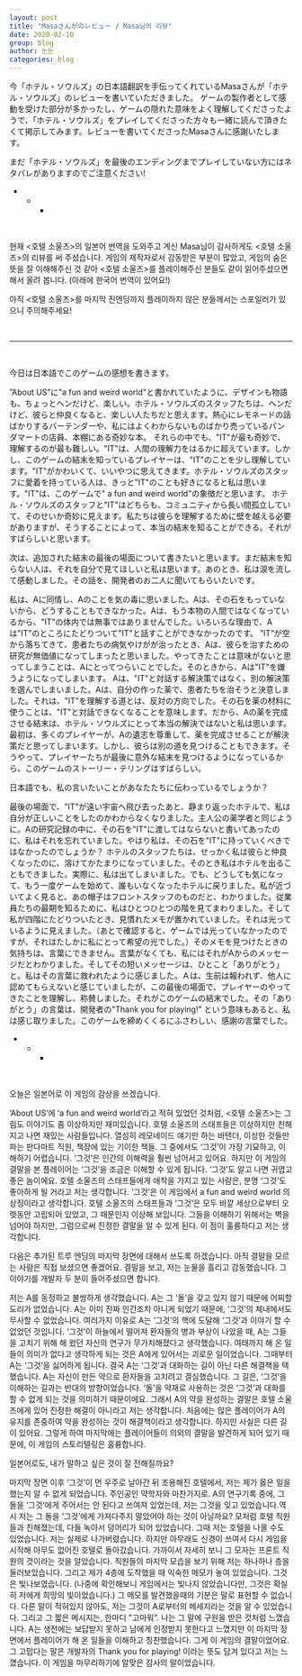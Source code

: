 ```yaml
---
layout: post
title: "Masaさんがのレビュー / Masa님의 리뷰"
date: 2020-02-10
group: blog
author: 눈눈
categories: blog
---
```



 今「ホテル・ソウルズ」の日本語翻訳を手伝ってくれているMasaさんが「ホテル・ソウルズ」のレビューを書いていただきました。 ゲームの製作者として感動を受けた部分が多かったし、ゲームの隠れた意味をよく理解してくださったようで、「ホテル・ソウルズ」をプレイしてくださった方々も一緒に読んで頂きたくて掲示してみます。レビューを書いてくださったMasaさんに感謝いたします。

まだ「ホテル・ソウルズ」を最後のエンディングまでプレイしていない方にはネタバレがありますのでご注意ください!


+ + + 
<br>

현재 \<호텔 소울즈\>의 일본어 번역을 도와주고 계신 Masa님이 감사하게도 \<호텔 소울즈\>의 리뷰를 써 주셨습니다. 게임의 제작자로서 감동받은 부분이 많았고, 게임의 숨은 뜻을 잘 이해해주신 것 같아 \<호텔 소울즈\>를 플레이해주신 분들도 같이 읽어주셨으면 해서 올려 봅니다. (아래에 한국어 번역이 있어요!)

아직 \<호텔 소울즈\>를 마지막 진엔딩까지 플레이하지 않은 분들께서는 스포일러가 있으니 주의해주세요!





<br>

 *  *  *

<br>



 今日は日本語でこのゲームの感想を書きます。

 ”About US”に"a fun and weird world"と書かれていたように、デザインも物語も、ちょっとヘンだけど、楽しい。ホテル・ソウルズのスタッフたちは、ヘンだけど、彼らと仲良くなると、楽しい人たちだと思えます。熱心にレモネードの話ばかりするバーテンダーや、私にはよくわからないものばかり売っているパンダマートの店員、本棚にある奇妙な本。
 それらの中でも、"IT"が最も奇妙で、理解するのが最も難しい。"IT"は、人間の理解力をはるかに超えています。しかし、このゲームの結末を知っているプレイヤーは、"IT"のことを少し理解しています。"IT"がかわいくて、いいやつに思えてきます。ホテル・ソウルズのスタッフに愛着を持っている人は、きっと"IT"のことも好きになると私は思います。"IT"は、このゲームで" a fun and weird world"の象徴だと思います。
 ホテル・ソウルズのスタッフと"IT"はどちらも、コミュニティから長い間孤立していて、そのせいか奇妙に見えます。私たちは彼らを理解するために壁を越える必要がありますが、そうすることによって、本当の結末を知ることができる。それがすばらしいと思います。

 次は、追加された結末の最後の場面について書きたいと思います。まだ結末を知らない人は、それを自分で見てほしいと私は思います。あのとき、私は涙を流して感動しました。その話を、開発者のお二人に聞いてもらいたいです。

 私は、Aに同情し、Aのことを気の毒に思いました。Aは、その石をもっていないから、どうすることもできなかった。Aは、もう本物の人間ではなくなっているから、"IT"の体内では無事ではありませんでした。いろいろな理由で、Aは"IT"のところにたどりついて"IT"と話すことができなかったのです。
 ”IT”が空から落ちてきて、患者たちの病気やけがが治ったとき、Aは、彼らを治すための研究が無価値になってしまったと思いました。やってきたことは意味がないと思ってしまうことは、Aにとってつらいことでした。そのときから、Aは"IT"を嫌うようになってしまいます。
 Aは、"IT"と対話する解決策ではなく、別の解決策を選んでしまいました。Aは、自分の作った薬で、患者たちを治そうと決意しました。それは、"IT"を理解する道とは、反対の方向でした。その石を薬の材料に使うことは、"IT"と対話できなくなることを意味します。だから、Aの薬を完成させる結末は、ホテル・ソウルズにとって本当の解決ではないと私は思います。
 最初は、多くのプレイヤーが、Aの遺志を尊重して、薬を完成させることが解決策だと思ってしまいます。しかし、彼らは別の道を見つけることもできます。そうやって、プレイヤーたちが最後に意外な結末を見つけるようになっているから、このゲームのストーリー・テリングはすばらしい。

 日本語でも、私の言いたいことがあなたたちに伝わっているでしょうか？

 最後の場面で、"IT"が遠い宇宙へ飛び去ったあと、静まり返ったホテルで、私は自分が正しいことをしたのかわからなくなりました。主人公の薬学者と同じように。Aの研究記録の中に、その石を"IT"に渡してはならないと書いてあったのに、私はそれを忘れていました。やはり私は、その石を"IT"に持っていくべきではなかったのでしょうか？
 ホテルのスタッフたちは、せっかく私は彼らと仲良くなったのに、溶けてかたまりになっていました。そのとき私はホテルを出ることもできました。実際に、私は出てしまいました。でも、どうしても気になって、もう一度ゲームを始めて、誰もいなくなったホテルに戻りました。私が近づいてよく見ると、あの帽子はフロントスタッフのものだと、わかりました。従業員たちの最期を知るために、私はひとつひとつの階を見てまわりました。そして私が四階にたどりついたとき、見慣れたメモが置かれていました。それは光っているように見えました。（あとで確認すると、ゲームでは光っていなかったのですが、それはたしかに私にとって希望の光でした。）そのメモを見つけたときの気持ちは、言葉にできません。言葉がなくても、私にはそれがAからのメッセージだとわかりました。そしてその短いメッセージは、ひとこと「ありがとう」と。私はその言葉に救われたように感じました。Ａは、生前は報われず、他人に認めてもらえないと感じていましたが、この最後の場面で、プレイヤーのやってきたことを理解し、称賛しました。それがこのゲームの結末でした。その「ありがとう」の言葉は、開発者の"Thank you for playing!" という意味もあると、私は感じ取りました。このゲームを締めくくるにふさわしい、感謝の言葉でした。


+ + + 
<br>


 오늘은 일본어로 이 게임의 감상을 쓰겠습니다.

 ‘About US’에 ‘a fun and weird world’라고 적혀 있었던 것처럼, \<호텔 소울즈\>는 그림도 이야기도 좀 이상하지만 재미있습니다. 호텔 소울즈의 스태프들은 이상하지만 친해지고 나면 재밌는 사람들입니다. 열심히 레모네이드 얘기만 하는 바텐더, 이상한 것들만 파는 판다마트 직원, 책장에 있는 기이한 책들.
 그 중에서도 ‘그것’이 가장 기묘하고, 이해하기 어렵습니다. ‘그것’은 인간의 이해력을 훨씬 넘어서고 있어요. 하지만 이 게임의 결말을 본 플레이어는 ‘그것’을 조금은 이해할 수 있게 됩니다. ‘그것’도 알고 나면 귀엽고 좋은 놈이에요. 호텔 소울즈의 스태프들에게 애착을 가지고 있는 사람은, 분명 ‘그것’도 좋아하게 될 거라고 저는 생각합니다. ‘그것’은 이 게임에서 a fun and weird world 의 상징이라고 생각합니다.
 호텔 소울즈의 스태프들과 ‘그것’은 모두 바깥 세상으로부터 오랫동안 고립되어 있었고, 그 때문인지 이상해 보입니다. 그들을 이해하기 위해서는 벽을 넘어야 하지만, 그럼으로써 진정한 결말을 알 수 있게 된다. 이 점이 훌륭하다고 저는 생각합니다.

 다음은 추가된 트루 엔딩의 마지막 장면에 대해서 쓰도록 하겠습니다. 아직 결말을 모르는 사람은 직접 보셨으면 좋겠어요. 결말을 보고, 저는 눈물을 흘리고 감동했습니다. 그 이야기를 개발자 두 분이 들어주셨으면 합니다.

 저는 A를 동정하고 불쌍하게 생각했습니다. A는 그 ‘돌’을 갖고 있지 않기 때문에 어찌할 도리가 없었습니다. A는 이미 진짜 인간조차 아니게 되었기 때문에, ‘그것’의 체내에서도 무사할 수 없었습니다. 여러가지 이유로 A는 ‘그것’의 핵에 도달해 ‘그것’과 이야기 할 수 없었던 것입니다.
 ‘그것’이 하늘에서 떨어져 환자들의 병과 부상이 나았을 때, A는 그들을 고치기 위해 해 왔던 자신의 연구가 무가치해졌다고 생각했습니다. 여태까지 해 온 일들이 의미가 없다고 생각하게 되는 것은 A에게 있어서는 괴로운 일이었습니다. 그때부터 A는 ‘그것’을 싫어하게 됩니다.
 결국 A는 ‘그것’과 대화하는 길이 아닌 다른 해결책을 택했습니다. A는 자신이 만든 약으로 환자들을 고치려고 결심했습니다. 그 길은, ‘그것’을 이해하는 길과는 반대의 방향이었습니다. ‘돌’을 약재로 사용하는 것은 ‘그것’과 대화를 할 수 없게 되는 것을 의미하기 때문이에요. 그래서 A의 약을 완성하는 결말은 호텔 소울즈에게 있어 진정한 해결이 아니라고 저는 생각합니다.
 처음에는 많은 플레이어가 A의 유지를 존중하여 약을 완성하는 것이 해결책이라고 생각합니다. 하지만 사실은 다른 길이 있어요. 그렇게 하여 마지막에는 플레이어들이 의외의 결말을 발견하게 되어 있기 때문에, 이 게임의 스토리텔링은 훌륭합니다.

 일본어로도, 내가 말하고 싶은 것이 잘 전해질까요?

 마지막 장면 이후 ‘그것’이 먼 우주로 날아간 뒤 조용해진 호텔에서, 저는 제가 옳은 일을 했는지 알 수 없게 되었습니다. 주인공인 약학자와 마찬가지로. A의 연구기록 중에, 그 돌을 ‘그것’에게 주어서는 안 된다고 쓰여져 있었는데, 저는 그것을 잊고 있었습니다.역시 저는 그 돌을 ‘그것’에게 가져다주지 말았어야 하는 것이 아닐까요?
 모처럼 호텔 직원들과 친해졌는데, 다들 녹아서 덩어리가 되어 있었습니다. 그때 저는 호텔을 나올 수도 있었습니다. 저는 실제로 나가버렸습니다. 하지만 아무래도 신경이 쓰여서 다시 게임을 시작해 아무도 없어진 호텔로 돌아갔습니다. 가까이서 자세히 보니 그 모자는 프론트 직원의 것이라는 것을 알았습니다. 직원들의 마지막 모습을 보기 위해 저는 하나하나 층을 둘러보았습니다. 그리고 제가 4층에 도착했을 때 익숙한 메모가 놓여 있었습니다. 그것은 빛나보였습니다. (나중에 확인해보니 게임에서는 빛나지 않았습니다만, 그것은 확실히 저에게 희망의 빛이었습니다.) 그 메모를 발견했을때의 기분은 말로 표현할 수 없습니다. 다른 말이 적혀있지 않아도, 저는 그것이 A로부터의 메세지라는 것을 알 수 있었습니다. 그리고 그 짧은 메시지는, 한마디 "고마워”. 나는 그 말에 구원을 받은 것처럼 느꼈습니다. A는 생전에는 보답받지 못하고 남에게 인정받지 못한다고 느꼈지만 이 마지막 장면에서 플레이어가 해 온 일들을 이해하고 칭찬했습니다. 그게 이 게임의 결말이었어요. 그 고맙다는 말은 개발자의 Thank you for playing! 이라는 뜻도 담겨 있다고 저는 느꼈습니다. 이 게임을 마무리하기에 알맞은 감사의 말이었습니다.
